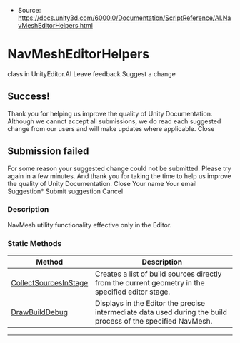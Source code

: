 * Source: https://docs.unity3d.com/6000.0/Documentation/ScriptReference/AI.NavMeshEditorHelpers.html

# NavMeshEditorHelpers
class in UnityEditor.AI
Leave feedback
Suggest a change
## Success!
Thank you for helping us improve the quality of Unity Documentation. Although we cannot accept all submissions, we do read each suggested change from our users and will make updates where applicable.
Close
## Submission failed
For some reason your suggested change could not be submitted. Please <a>try again</a> in a few minutes. And thank you for taking the time to help us improve the quality of Unity Documentation.
Close
Your name Your email Suggestion* Submit suggestion
Cancel
### Description
NavMesh utility functionality effective only in the Editor.
### Static Methods
Method | Description  
---|---  
[CollectSourcesInStage](https://docs.unity3d.com/6000.0/Documentation/ScriptReference/AI.NavMeshEditorHelpers.CollectSourcesInStage.html) | Creates a list of build sources directly from the current geometry in the specified editor stage.  
[DrawBuildDebug](https://docs.unity3d.com/6000.0/Documentation/ScriptReference/AI.NavMeshEditorHelpers.DrawBuildDebug.html) | Displays in the Editor the precise intermediate data used during the build process of the specified NavMesh.  
* * *
